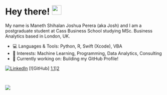 # Hey there! <img src="https://raw.githubusercontent.com/MartinHeinz/MartinHeinz/master/wave.gif" width="30px">

My name is Maneth Shihalan Joshua Perera (aka Josh) and I am a postgraduate student at Cass Business School studying MSc. Business Analytics based in London, UK.

- 💻 Languages & Tools: Python, R, Swift (Xcode), VBA
- 🧐 Interests: Machine Learning, Programming, Data Analytics, Consulting
- 🔭 Currently working on: Building my GitHub Profile!

[![LinkedIn][1.1]][1]
[![GitHub] [1.1]][2]

<p>&nbsp;</p>

<!-- GitHub stats -->
<a href="https://github.com/msjperera/msjperera">
  <img align="center" src="https://github-readme-stats.vercel.app/api/top-langs/?username=msjperera&hide=java,html,tex&title_color=ffffff&text_color=c9cacc&icon_color=2bbc8a&bg_color=1d1f21" />
</a>

<!-- links to your social media accounts -->

[1]: https://www.linkedin.com/in/joshuaperera/
[2]: https://www.github.com/msjperera

<!-- icons without padding -->

[1.1]: https://img.shields.io/badge/LinkedIn-0077B5?style=for-the-badge&logo=linkedin&logoColor=white

[1.2]: https://img.shields.io/badge/GitHub-100000?style=for-the-badge&logo=github&logoColor=white

